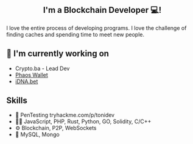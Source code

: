 <h2 align="center">
I'm a Blockchain Developer 💻!
</h2> 

I love the entire process of developing programs. I love the challenge of finding caches and spending time to meet new people.


## 🔭 I'm currently working on

- Crypto.ba - Lead Dev
- [Phaos Wallet](https://github.com/ltraveler/phaos-wallet)
- [iDNA.bet](https://github.com/Toni-d-e-v/iDNA-BET)

## Skills
- 🔏 PenTesting tryhackme.com/p/tonidev
- 👨‍💻 JavaScript, PHP, Rust, Python, GO, Solidity, C/C++
- ⚙️ Blockchain, P2P, WebSockets
- 💽 MySQL, Mongo

